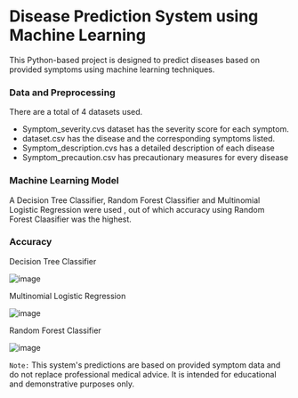 # Disease Prediction System using Machine Learning #
This Python-based project is designed to predict diseases based on provided symptoms using machine learning techniques.



### Data and Preprocessing ###
There are a total of 4 datasets used.
- Symptom_severity.cvs dataset has the severity score for each symptom.
- dataset.csv has the disease and the corresponding symptoms listed.
- Symptom_description.cvs has a detailed description of each disease
- Symptom_precaution.csv has precautionary measures for every disease

### Machine Learning Model ### 
A Decision Tree Classifier, Random Forest Classifier and Multinomial Logistic Regression were used , out of which accuracy using Random Forest Claasifier was the highest.

### Accuracy ###

Decision Tree Classifier

![image](https://github.com/ritzx21/Clinical-Symptoms-Prediction/assets/127785847/58b98055-26bf-4ae6-b0a2-ff8a0e650ec5)

Multinomial Logistic Regression

![image](https://github.com/ritzx21/Clinical-Symptoms-Prediction/assets/127785847/1dbdafd0-d7b3-4db5-a434-5b09a42b2e4c)

Random Forest Classifier

![image](https://github.com/ritzx21/Clinical-Symptoms-Prediction/assets/127785847/966a8a4f-f858-4635-aeb0-85b2594708be)




`Note:`
This system's predictions are based on provided symptom data and do not replace professional medical advice. It is intended for educational and demonstrative purposes only.
